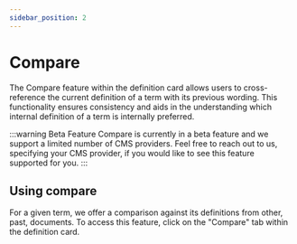 ```yaml
---
sidebar_position: 2
---
```


# Compare

The Compare feature within the definition card allows users to cross-reference the current definition of a term with its previous wording. This functionality ensures consistency and aids in the understanding which internal definition of a term is internally preferred.

:::warning Beta Feature
Compare is currently in a beta feature and we support a limited number of CMS providers. Feel free to reach out to us, specifying your CMS provider, if you would like to see this feature supported for you.
:::

## Using compare

For a given term, we offer a comparison against its definitions from other, past, documents. To access this feature, click on the "Compare" tab within the definition card.
